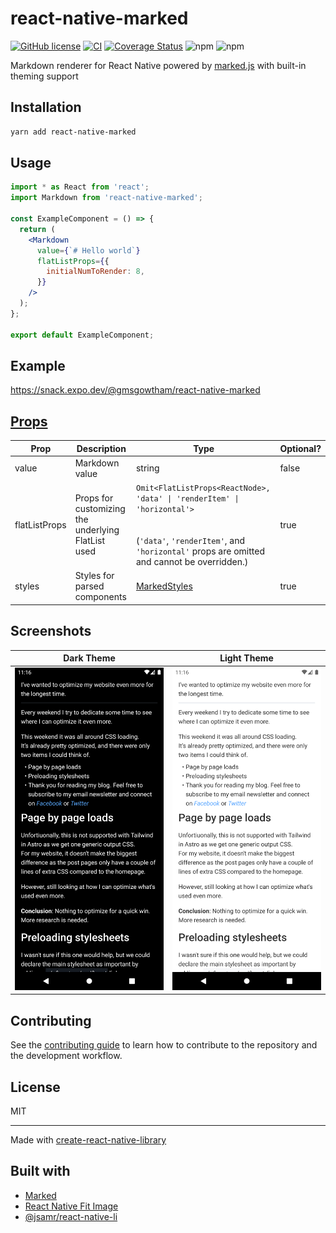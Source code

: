 # react-native-marked

[![GitHub license](https://img.shields.io/github/license/gmsgowtham/react-native-marked)](https://github.com/gmsgowtham/react-native-marked/blob/main/LICENSE)
[![CI](https://github.com/gmsgowtham/react-native-marked/actions/workflows/build.yml/badge.svg)](https://github.com/gmsgowtham/react-native-marked/actions/workflows/build.yml)
[![Coverage Status](https://coveralls.io/repos/github/gmsgowtham/react-native-marked/badge.svg?branch=main)](https://coveralls.io/github/gmsgowtham/react-native-marked?branch=main)
![npm](https://img.shields.io/npm/v/react-native-marked)
![npm](https://img.shields.io/npm/dw/react-native-marked)

Markdown renderer for React Native powered by [marked.js](https://marked.js.org/) with built-in theming support

## Installation

```sh
yarn add react-native-marked
```

## Usage

```jsx
import * as React from 'react';
import Markdown from 'react-native-marked';

const ExampleComponent = () => {
  return (
    <Markdown
      value={`# Hello world`}
      flatListProps={{
        initialNumToRender: 8,
      }}
    />
  );
};

export default ExampleComponent;
```

## Example

https://snack.expo.dev/@gmsgowtham/react-native-marked

## [Props](https://github.com/gmsgowtham/react-native-marked/blob/4ef070931b7d309a7490c41e45129e12525d12d9/src/lib/types.ts#L18)

| Prop          | Description                                        | Type                                                                                                                                                                           | Optional? |
| ------------- | -------------------------------------------------- | ------------------------------------------------------------------------------------------------------------------------------------------------------------------------------ | --------- |
| value         | Markdown value                                     | string                                                                                                                                                                         | false     |
| flatListProps | Props for customizing the underlying FlatList used | `Omit<FlatListProps<ReactNode>, 'data' \| 'renderItem' \| 'horizontal'>`<br><br><br>(`'data'`, `'renderItem'`, and `'horizontal'` props are omitted and cannot be overridden.) | true      |
| styles        | Styles for parsed components                       | [MarkedStyles](https://github.com/gmsgowtham/react-native-marked/blob/4ef070931b7d309a7490c41e45129e12525d12d9/src/theme/types.ts#L3)                                          | true      |

## Screenshots

|                              Dark Theme                               |                               Light Theme                               |
| :-------------------------------------------------------------------: | :---------------------------------------------------------------------: |
| ![Dark theme](assets/Screenshot_1662875200.png?raw=true 'Dark Theme') | ![Light theme](assets/Screenshot_1662875206.png?raw=true 'Light Theme') |

## Contributing

See the [contributing guide](CONTRIBUTING.md) to learn how to contribute to the repository and the development workflow.

## License

MIT

---

Made with [create-react-native-library](https://github.com/callstack/react-native-builder-bob)

## Built with

- [Marked](https://marked.js.org/)
- [React Native Fit Image](https://github.com/huiseoul/react-native-fit-image)
- [@jsamr/react-native-li](https://github.com/jsamr/react-native-li)
